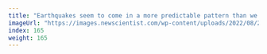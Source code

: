 ```yaml
---
title: "Earthquakes seem to come in a more predictable pattern than we thought"
imageUrl: "https://images.newscientist.com/wp-content/uploads/2022/08/22152132/SEI_120596702.jpg?width=600"
index: 165
weight: 165
---
```

